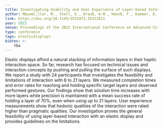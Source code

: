 ```yaml
---
title: Investigating Usability and User Experience of Layer-based Interaction with a Deformable Elastic Display
author: M&uuml;ller, M., Stoll, E., Krauß, A-M., Hannß, F., Kammer, D.
link: https://doi.org/10.1145/3531073.35311011
year: 2022
venue: Proceedings of the 2022 International Conference on Advanced Visual Interfaces (AVI 2022), June 6–10, 2022, Frascati, Rome, Italy. ACM, New York, NY, USA (to appear)
type: conference
tags: elasticdisplays
bibtex: >-
    tba
---
```

Elastic displays afford a natural stacking of information layers in their haptic interaction space. So far, research has focused on technical issues and interaction concepts by pushing and pulling the surface of such displays. We report a study with 24 participants that investigates the feasibility and limitations of interaction with 6 to 21 layers. We measured completion times and error rates for reaching and holding specific target layers and observed performed gestures. Our findings show that solution time increases with more layers while precision is maintained with a mean success rate of holding a layer of 70%, even when using up to 21 layers. User experience measurements show that hedonic qualities of the interaction were rated higher than pragmatic qualities. Our investigation proves the general feasibility of using layer-based interaction with an elastic display and provides guidelines on the limitations.
